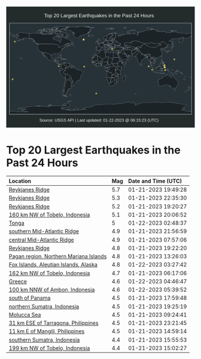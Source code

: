 ![Map](./map.png)

# Top 20 Largest Earthquakes in the Past 24 Hours

| Location | Mag | Date and Time (UTC) |
|:---|:---|:---|
| [Reykjanes Ridge](https://earthquake.usgs.gov/earthquakes/eventpage/us7000j644) | 5.7 | 01-21-2023 19:49:28 |
| [Reykjanes Ridge](https://earthquake.usgs.gov/earthquakes/eventpage/us7000j64n) | 5.3 | 01-21-2023 22:35:30 |
| [Reykjanes Ridge](https://earthquake.usgs.gov/earthquakes/eventpage/us7000j63w) | 5.2 | 01-21-2023 19:20:27 |
| [160 km NW of Tobelo, Indonesia](https://earthquake.usgs.gov/earthquakes/eventpage/us7000j646) | 5.1 | 01-21-2023 20:06:52 |
| [Tonga](https://earthquake.usgs.gov/earthquakes/eventpage/us7000j65p) | 5 | 01-22-2023 02:48:37 |
| [southern Mid-Atlantic Ridge](https://earthquake.usgs.gov/earthquakes/eventpage/us7000j64j) | 4.9 | 01-21-2023 21:56:59 |
| [central Mid-Atlantic Ridge](https://earthquake.usgs.gov/earthquakes/eventpage/us7000j61d) | 4.9 | 01-21-2023 07:57:06 |
| [Reykjanes Ridge](https://earthquake.usgs.gov/earthquakes/eventpage/us7000j640) | 4.8 | 01-21-2023 19:22:20 |
| [Pagan region, Northern Mariana Islands](https://earthquake.usgs.gov/earthquakes/eventpage/us7000j62k) | 4.8 | 01-21-2023 13:26:03 |
| [Fox Islands, Aleutian Islands, Alaska](https://earthquake.usgs.gov/earthquakes/eventpage/us7000j65z) | 4.8 | 01-22-2023 03:27:42 |
| [162 km NW of Tobelo, Indonesia](https://earthquake.usgs.gov/earthquakes/eventpage/us7000j610) | 4.7 | 01-21-2023 06:17:06 |
| [Greece](https://earthquake.usgs.gov/earthquakes/eventpage/us7000j667) | 4.6 | 01-22-2023 04:46:47 |
| [100 km NNW of Ambon, Indonesia](https://earthquake.usgs.gov/earthquakes/eventpage/us7000j66h) | 4.6 | 01-22-2023 05:39:52 |
| [south of Panama](https://earthquake.usgs.gov/earthquakes/eventpage/us7000j63m) | 4.5 | 01-21-2023 17:59:48 |
| [northern Sumatra, Indonesia](https://earthquake.usgs.gov/earthquakes/eventpage/us7000j63x) | 4.5 | 01-21-2023 19:25:19 |
| [Molucca Sea](https://earthquake.usgs.gov/earthquakes/eventpage/us7000j61s) | 4.5 | 01-21-2023 09:24:41 |
| [31 km ESE of Tarragona, Philippines](https://earthquake.usgs.gov/earthquakes/eventpage/us7000j64y) | 4.5 | 01-21-2023 23:21:45 |
| [11 km E of Mangili, Philippines](https://earthquake.usgs.gov/earthquakes/eventpage/us7000j631) | 4.5 | 01-21-2023 14:59:14 |
| [southern Sumatra, Indonesia](https://earthquake.usgs.gov/earthquakes/eventpage/us7000j636) | 4.4 | 01-21-2023 15:55:53 |
| [199 km NW of Tobelo, Indonesia](https://earthquake.usgs.gov/earthquakes/eventpage/us7000j632) | 4.4 | 01-21-2023 15:02:27 |
